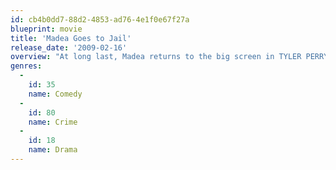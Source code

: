 ```yaml
---
id: cb4b0dd7-88d2-4853-ad76-4e1f0e67f27a
blueprint: movie
title: 'Madea Goes to Jail'
release_date: '2009-02-16'
overview: "At long last, Madea returns to the big screen in TYLER PERRY'S MADEA GOES TO JAIL. This time America's favorite irreverent, pistol-packin' grandmomma is raising hell behind bars and lobbying for her freedom...Hallelujer!"
genres:
  -
    id: 35
    name: Comedy
  -
    id: 80
    name: Crime
  -
    id: 18
    name: Drama
---
```

